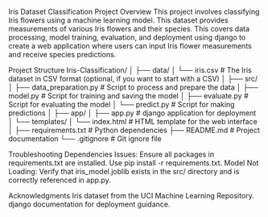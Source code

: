 Iris Dataset Classification Project
Overview
This project involves classifying Iris flowers using a machine learning model.
This dataset provides measurements of various Iris flowers and their species.
This covers data processing, model training, evaluation, and deployment using django to create a web application where users can input Iris flower measurements and receive species predictions.

Project Structure
Iris-Classification/
│
├── data/
│   └── iris.csv            # The Iris dataset in CSV format (optional, if you want to start with a CSV)
│
├── src/
│   ├── data_preparation.py # Script to process and prepare the data
│   ├── model.py            # Script for training and saving the model
│   ├── evaluate.py         # Script for evaluating the model
│   └── predict.py          # Script for making predictions
│
├── app/
│   ├── app.py              # django application for deployment
│   └── templates/
│       └── index.html      # HTML template for the web interface
│
├── requirements.txt        # Python dependencies
├── README.md               # Project documentation
└── .gitignore              # Git ignore file

Troubleshooting
 Dependencies Issues: Ensure all packages in requirements.txt are installed. Use pip install -r requirements.txt.
 Model Not Loading: Verify that iris_model.joblib exists in the src/ directory and is correctly referenced in app.py.
 
Acknowledgments
Iris dataset from the UCI Machine Learning Repository.
django documentation for deployment guidance.

